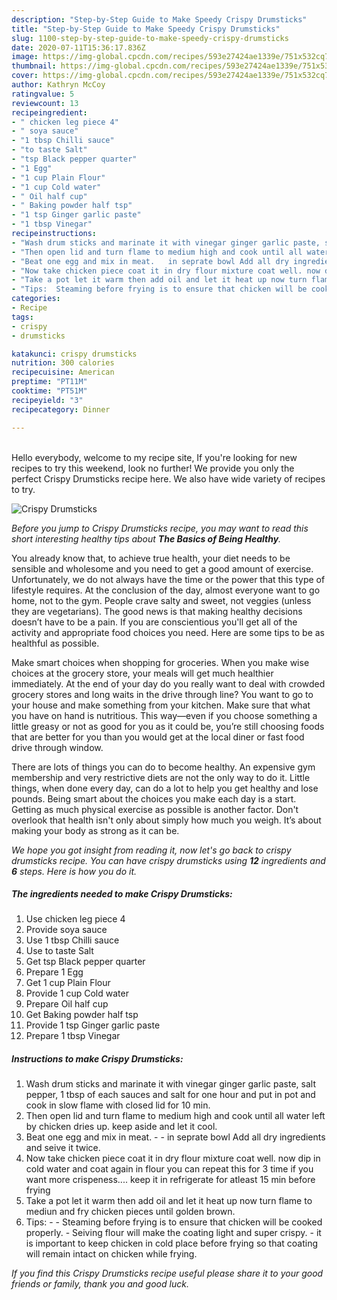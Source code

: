 ```yaml
---
description: "Step-by-Step Guide to Make Speedy Crispy Drumsticks"
title: "Step-by-Step Guide to Make Speedy Crispy Drumsticks"
slug: 1100-step-by-step-guide-to-make-speedy-crispy-drumsticks
date: 2020-07-11T15:36:17.836Z
image: https://img-global.cpcdn.com/recipes/593e27424ae1339e/751x532cq70/crispy-drumsticks-recipe-main-photo.jpg
thumbnail: https://img-global.cpcdn.com/recipes/593e27424ae1339e/751x532cq70/crispy-drumsticks-recipe-main-photo.jpg
cover: https://img-global.cpcdn.com/recipes/593e27424ae1339e/751x532cq70/crispy-drumsticks-recipe-main-photo.jpg
author: Kathryn McCoy
ratingvalue: 5
reviewcount: 13
recipeingredient:
- " chicken leg piece 4"
- " soya sauce"
- "1 tbsp Chilli sauce"
- "to taste Salt"
- "tsp Black pepper quarter"
- "1 Egg"
- "1 cup Plain Flour"
- "1 cup Cold water"
- " Oil half cup"
- " Baking powder half tsp"
- "1 tsp Ginger garlic paste"
- "1 tbsp Vinegar"
recipeinstructions:
- "Wash drum sticks and marinate it with vinegar ginger garlic paste, salt pepper, 1 tbsp of each sauces and salt for one hour and put in pot and cook in slow flame with closed lid for 10 min."
- "Then open lid and turn flame to medium high and cook until all water left by chicken dries up. keep aside and let it cool."
- "Beat one egg and mix in meat.   in seprate bowl Add all dry ingredients and seive it twice."
- "Now take chicken piece coat it in dry flour mixture coat well. now dip in cold water and coat again in flour you can repeat this for 3 time if you want more crispeness.... keep it in refrigerate for atleast 15 min before frying"
- "Take a pot let it warm then add oil and let it heat up now turn flame to mediun and fry chicken pieces until golden brown."
- "Tips:  Steaming before frying is to ensure that chicken will be cooked properly. Seiving flour will make the coating light and super crispy. it is important to keep chicken in cold place before frying so that coating will remain intact on chicken while frying."
categories:
- Recipe
tags:
- crispy
- drumsticks

katakunci: crispy drumsticks 
nutrition: 300 calories
recipecuisine: American
preptime: "PT11M"
cooktime: "PT51M"
recipeyield: "3"
recipecategory: Dinner

---
```

<br>
Hello everybody, welcome to my recipe site, If you're looking for new recipes to try this weekend, look no further! We provide you only the perfect Crispy Drumsticks recipe here. We also have wide variety of recipes to try.
<br>


![Crispy Drumsticks](https://img-global.cpcdn.com/recipes/593e27424ae1339e/751x532cq70/crispy-drumsticks-recipe-main-photo.jpg)

<i>Before you jump to Crispy Drumsticks recipe, you may want to read this short interesting healthy tips about <strong>The Basics of Being Healthy</strong>.</i>

You already know that, to achieve true health, your diet needs to be sensible and wholesome and you need to get a good amount of exercise. Unfortunately, we do not always have the time or the power that this type of lifestyle requires. At the conclusion of the day, almost everyone want to go home, not to the gym. People crave salty and sweet, not veggies (unless they are vegetarians). The good news is that making healthy decisions doesn’t have to be a pain. If you are conscientious you'll get all of the activity and appropriate food choices you need. Here are some tips to be as healthful as possible.

Make smart choices when shopping for groceries. When you make wise choices at the grocery store, your meals will get much healthier immediately. At the end of your day do you really want to deal with crowded grocery stores and long waits in the drive through line? You want to go to your house and make something from your kitchen. Make sure that what you have on hand is nutritious. This way—even if you choose something a little greasy or not as good for you as it could be, you’re still choosing foods that are better for you than you would get at the local diner or fast food drive through window.

There are lots of things you can do to become healthy. An expensive gym membership and very restrictive diets are not the only way to do it. Little things, when done every day, can do a lot to help you get healthy and lose pounds. Being smart about the choices you make each day is a start. Getting as much physical exercise as possible is another factor. Don't overlook that health isn't only about simply how much you weigh. It’s about making your body as strong as it can be. 


<i>We hope you got insight from reading it, now let's go back to crispy drumsticks recipe. You can have crispy drumsticks using <strong>12</strong> ingredients and <strong>6</strong> steps. Here is how you do it.
</i>

##### The ingredients needed to make Crispy Drumsticks:

1. Use  chicken leg piece 4
1. Provide  soya sauce
1. Use 1 tbsp Chilli sauce
1. Use to taste Salt
1. Get tsp Black pepper quarter
1. Prepare 1 Egg
1. Get 1 cup Plain Flour
1. Provide 1 cup Cold water
1. Prepare  Oil half cup
1. Get  Baking powder half tsp
1. Provide 1 tsp Ginger garlic paste
1. Prepare 1 tbsp Vinegar


##### Instructions to make Crispy Drumsticks:

1. Wash drum sticks and marinate it with vinegar ginger garlic paste, salt pepper, 1 tbsp of each sauces and salt for one hour and put in pot and cook in slow flame with closed lid for 10 min.
1. Then open lid and turn flame to medium high and cook until all water left by chicken dries up. keep aside and let it cool.
1. Beat one egg and mix in meat. -  -  in seprate bowl Add all dry ingredients and seive it twice.
1. Now take chicken piece coat it in dry flour mixture coat well. now dip in cold water and coat again in flour you can repeat this for 3 time if you want more crispeness.... keep it in refrigerate for atleast 15 min before frying
1. Take a pot let it warm then add oil and let it heat up now turn flame to mediun and fry chicken pieces until golden brown.
1. Tips: -  - Steaming before frying is to ensure that chicken will be cooked properly. - Seiving flour will make the coating light and super crispy. - it is important to keep chicken in cold place before frying so that coating will remain intact on chicken while frying.


<i>If you find this Crispy Drumsticks recipe useful please share it to your good friends or family, thank you and good luck.</i>
